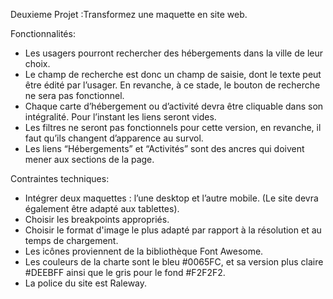 Deuxieme Projet :Transformez une maquette en site web.

Fonctionnalités:
- Les usagers pourront rechercher des hébergements dans la ville de leur choix. 
- Le champ de recherche est donc un champ de saisie, dont le texte peut être édité par l’usager. En revanche, à ce stade, le bouton de recherche ne sera pas fonctionnel.
- Chaque carte d’hébergement ou d’activité devra être cliquable dans son intégralité. Pour l’instant les liens seront vides.
- Les filtres ne seront pas fonctionnels pour cette version, en revanche, il faut qu’ils changent d’apparence au survol. 
- Les liens “Hébergements” et “Activités” sont des ancres qui doivent mener aux sections de la page.
 
Contraintes techniques:
- Intégrer deux maquettes : l’une desktop et l’autre mobile. (Le site devra également être adapté aux tablettes). 
- Choisir les breakpoints appropriés.
- Choisir le format d'image le plus adapté par rapport à la résolution et au temps de chargement.
- Les icônes proviennent de la bibliothèque Font Awesome. 
- Les couleurs de la charte sont le bleu #0065FC, et sa version plus claire #DEEBFF ainsi que le gris pour le fond #F2F2F2.
- La police du site est Raleway.

